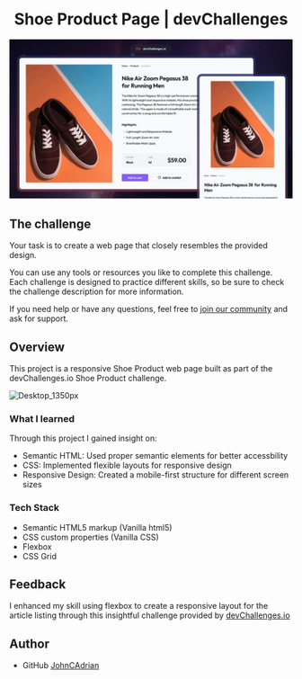#   <h1 align="center">Shoe Product Page | devChallenges</h1>

![Thumbnail for the Shoe Product Page coding challenge](./thumbnail.jpg)

## The challenge

Your task is to create a web page that closely resembles the provided design.

You can use any tools or resources you like to complete this challenge. Each challenge is designed to practice different skills, so be sure to check the challenge description for more information.

If you need help or have any questions, feel free to [join our community](https://github.com/orgs/devchallenges-io/discussions) and ask for support.

## Overview
This project is a responsive Shoe Product web page built as part of the devChallenges.io Shoe Product challenge. 

![Desktop_1350px](https://github.com/user-attachments/assets/6b9ffd88-0931-4f0b-86a3-caa303e7016a)

### What I learned
Through this project I gained insight on:
- Semantic HTML: Used proper semantic elements for better accessbility
- CSS: Implemented flexible layouts for responsive design
-  Responsive Design: Created a mobile-first structure for different screen sizes
  

### Tech Stack

- Semantic HTML5 markup (Vanilla html5)
- CSS custom properties (Vanilla CSS)
- Flexbox
- CSS Grid


## Feedback
I enhanced my skill using flexbox to create a responsive layout for the article listing through this insightful challenge provided by <a href="https://devchallenges.io/"> devChallenges.io</a> 

## Author
- GitHub <a href= "https://github.com/JohnCAdrian"> JohnCAdrian </a>
